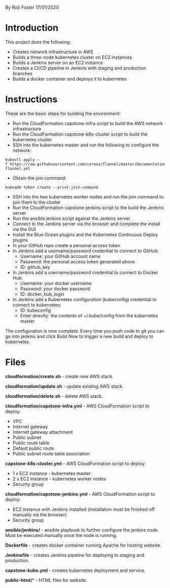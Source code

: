 By Rob Foster 17/01/2020

# Introduction
This project does the following:
- Creates network infrastructure in AWS
- Builds a three-node kubernetes cluster on EC2 instances
- Builds a Jenkins server on an EC2 instance
- Creates a CI/CD pipeline in Jenkins with staging and production branches
- Builds a docker container and deploys it to kubernetes

# Instructions
These are the basic steps for building the environment:
- Run the CloudFormation capstone-infra script to build the AWS network infrastructure
- Run the CloudFormation capstone-k8s-cluster script to build the kubernetes cluster
- SSH into the kubernetes master and run the following to configure the network:
```
kubectl apply -f https://raw.githubusercontent.com/coreos/flannel/master/Documentation/kube-flannel.yml
```
- Obtain the join command:
```
kubeadm token create --print-join-command
```
- SSH into the two kubernetes worker nodes and run the join command to join them to the cluster
- Run the CloudFormation capstone-jenkins script to the build the Jenkins server
- Run the ansible jenkins script against the Jenkins server
- Connect to the Jenkins server via the browser and complete the install via the GUI
- Install the Blue Ocean plugins and the Kubernetes Continuous Deploy plugins
- In your GitHub repo create a personal access token
- In Jenkins add a username/password credential to connect to GitHub:
  - Username: your GitHub account name  
  - Password: the personal access token generated above
  - ID: github_key
- In Jenkins add a username/password credential to connect to Docker Hub:
  - Username: your docker username
  - Password: your docker password
  - ID: docker_hub_login
- In Jenkins add a Kubernetes configuration (kubeconfig) credential to connect to kubernetes:
  - ID: kubeconfig
  - Enter directly: the contents of ~/.kube/config from the kubernetes master

The configuration is now complete. Every time you push code to git you can go into jenkins and click Build Now to trigger a new build and deploy to kubernetes.

# Files

**cloudformation/create.sh** - create new AWS stack.

**cloudformation/update.sh** - update existing AWS stack.

**cloudformation/delete.sh** - delete AWS stack.

**cloudformation/capstone-infra.yml** - AWS CloudFormation script to deploy:
- VPC
- Internet gateway
- Internet gateway attachment
- Public subnet
- Public route table
- Default public route
- Public subnet route table association

**capstone-k8s-cluster.yml** - AWS CloudFormation script to deploy:
- 1 x EC2 instance - kubernetes master
- 2 x EC2 instance - kubernetes worker nodes
- Security group

**cloudformation/capstone-jenkins.yml** - AWS CloudFormation script to deploy:
- EC2 instance with Jenkins installed (installation must be finished off manually via the browser)
- Security group

**ansible/jenkins/** - ansible playbook to further configure the jenkins node. Must be executed manually once the node is running.

**Dockerfile** - creates docker container running Apache for hosting website.

**Jenkinsfile** - creates Jenkins pipeline for deploying to staging and production.

**capstone-kube.yml** - creates kubernetes deployment and service.

**public-html/*** - HTML files for website.

